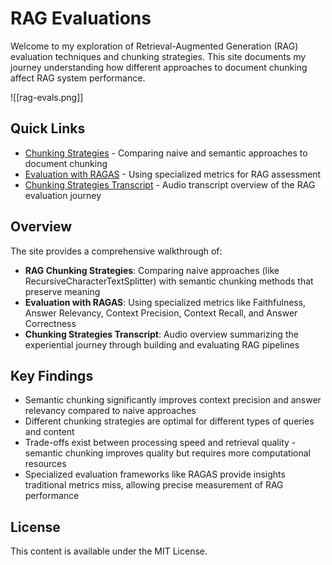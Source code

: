 # RAG Evaluations

Welcome to my exploration of Retrieval-Augmented Generation (RAG) evaluation techniques and chunking strategies. This site documents my journey understanding how different approaches to document chunking affect RAG system performance.

![[rag-evals.png]]

## Quick Links

- [Chunking Strategies](rag-chunking-strategies.md) - Comparing naive and semantic approaches to document chunking
- [Evaluation with RAGAS](rag-evaluation-with-ragas.md) - Using specialized metrics for RAG assessment
- [Chunking Strategies Transcript](rag-chunking-strategies-transcript.md) - Audio transcript overview of the RAG evaluation journey

## Overview

The site provides a comprehensive walkthrough of:

- **RAG Chunking Strategies**: Comparing naive approaches (like RecursiveCharacterTextSplitter) with semantic chunking methods that preserve meaning
- **Evaluation with RAGAS**: Using specialized metrics like Faithfulness, Answer Relevancy, Context Precision, Context Recall, and Answer Correctness
- **Chunking Strategies Transcript**: Audio overview summarizing the experiential journey through building and evaluating RAG pipelines

## Key Findings

- Semantic chunking significantly improves context precision and answer relevancy compared to naive approaches
- Different chunking strategies are optimal for different types of queries and content
- Trade-offs exist between processing speed and retrieval quality - semantic chunking improves quality but requires more computational resources
- Specialized evaluation frameworks like RAGAS provide insights traditional metrics miss, allowing precise measurement of RAG performance

## License

This content is available under the MIT License.

